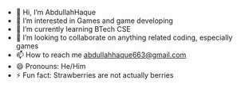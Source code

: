 - 👋 Hi, I’m AbdullahHaque
- 👀 I’m interested in Games and game developing
- 🌱 I’m currently learning BTech CSE
- 💞️ I’m looking to collaborate on anything related coding, especially games
- 📫 How to reach me abdullahhaque663@gmail.com
- 😄 Pronouns: He/Him
- ⚡ Fun fact: Strawberries are not actually berries

<!---
AbdullahHaque1316/AbdullahHaque1316 is a ✨ special ✨ repository because its `README.md` (this file) appears on your GitHub profile.
You can click the Preview link to take a look at your changes.
--->
